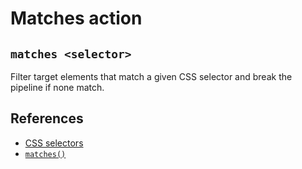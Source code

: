 # Matches action

## `matches <selector>`

Filter target elements that match a given CSS selector and break the pipeline if
none match.

## References

- [CSS selectors](https://developer.mozilla.org/docs/Web/CSS/CSS_selectors)
- [`matches()`](https://developer.mozilla.org/docs/Web/API/Element/matches)
